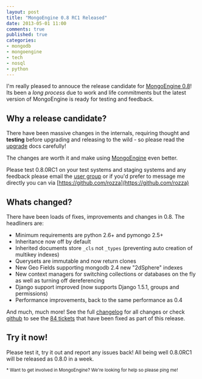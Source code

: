 ```yaml
---
layout: post
title: "MongoEngine 0.8 RC1 Released"
date: 2013-05-01 11:00
comments: true
published: true
categories:
- mongodb
- mongoengine
- tech
- nosql
- python
---
```


I'm really pleased to annouce the release candidate for [MongoEngine 0.8](https://pypi.python.org/pypi/mongoengine/0.8.0RC1)!
Its been a *long process* due to work and life commitments but the latest version
of MongoEngine is ready for testing and feedback.

Why a release candidate?
------------------------

There have been massive changes in the internals, requiring thought and
**testing** before upgrading and releasing to the wild - so please
read the [upgrade](http://docs.mongoengine.org/en/latest/upgrade.html#to-0-8)
docs carefully!

The changes are worth it and make using [MongoEngine](http://mongoengine.org)
even better.

Please test 0.8.0RC1 on your test systems and staging systems and any feedback
please email the [user group](https://groups.google.com/group/mongoengine-users)
or if you'd prefer to message me directly you can via
[https://github.com/rozza](https://github.com/rozza)

Whats changed?
--------------

There have been loads of fixes, improvements and changes in 0.8.
The headliners are:

  * Minimum requirements are python 2.6+ and pymongo 2.5+
  * Inheritance now off by default
  * Inherited documents store `_cls` not `_types` (preventing auto creation of
  	multikey indexes)
  * Querysets are immutable and now return clones
  * New Geo Fields supporting mongodb 2.4 new "2dSphere" indexes
  * New context managers for switching collections or databases on the fly as
  	well as turning off dereferencing
  * Django support improved (now supports Django 1.5.1, groups and permissions)
  * Performance improvements, back to the same performance as 0.4

And much, much more! See the full [changelog](http://docs.mongoengine.org/en/latest/changelog.html#changes-in-0-8-0)
for all changes or check [github](https://github.com/MongoEngine/mongoengine/) to see the
[84 tickets](https://github.com/MongoEngine/mongoengine/issues?milestone=2&page=1&state=closed)
that have been fixed as part of this release.

Try it now!
-----------

Please test it, try it out and report any issues back!
All being well 0.8.0RC1 will be released as 0.8.0 in a week.

<small>* Want to get involved in MongoEngine? We're looking for help so please ping me!</small>

